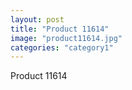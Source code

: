 ```yaml
---
layout: post
title: "Product 11614"
image: "product11614.jpg"
categories: "category1"
---
```

Product 11614
